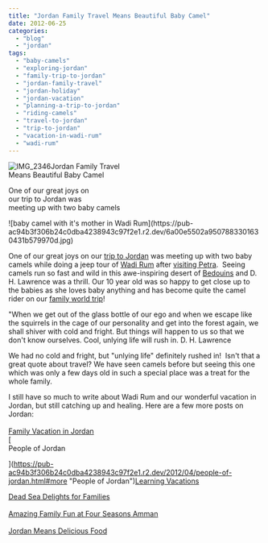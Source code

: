 ```yaml
---
title: "Jordan Family Travel Means Beautiful Baby Camel"
date: 2012-06-25
categories: 
  - "blog"
  - "jordan"
tags: 
  - "baby-camels"
  - "exploring-jordan"
  - "family-trip-to-jordan"
  - "jordan-family-travel"
  - "jordan-holiday"
  - "jordan-vacation"
  - "planning-a-trip-to-jordan"
  - "riding-camels"
  - "travel-to-jordan"
  - "trip-to-jordan"
  - "vacation-in-wadi-rum"
  - "wadi-rum"
---
```


![IMG_2346](https://pub-ac94b3f306b24c0dba4238943c97f2e1.r2.dev/6a00e5502a950788330168ea272f0e970c.jpg)Jordan Family Travel  
Means Beautiful Baby Camel  
  
One of our great joys on  
our trip to Jordan was  
meeting up with two baby camels

<!--more--> ![baby camel with it's mother in Wadi Rum](https://pub-ac94b3f306b24c0dba4238943c97f2e1.r2.dev/6a00e5502a9507883301630431b579970d.jpg)  
  
One of our great joys on our [trip to Jordan](https://pub-ac94b3f306b24c0dba4238943c97f2e1.r2.dev/2011/05/jordan-family-travel-is-it-safe.html "Trip to Jordan family style") was meeting up with two baby camels while doing a jeep tour of [Wadi Rum](https://pub-ac94b3f306b24c0dba4238943c97f2e1.r2.dev/2011/07/wadi-rum-bedouin-honeymoon-suite-.html "wadi rum") after [visiting Petra](https://pub-ac94b3f306b24c0dba4238943c97f2e1.r2.dev/2011/06/family-vacation-petra-wow-.html "Visiting Petra").  Seeing camels run so fast and wild in this awe-inspiring desert of [Bedouins](https://pub-ac94b3f306b24c0dba4238943c97f2e1.r2.dev/2012/02/bedouins-in-jordan.html "bedouins") and D. H. Lawrence was a thrill. Our 10 year old was so happy to get close up to the babies as she loves baby anything and has become quite the camel rider on our [family world trip](https://pub-ac94b3f306b24c0dba4238943c97f2e1.r2.dev/2010/04/around-the-world-family-travel-soultravelers3-digital-nomad-global-international-family-travel.html "around the world famly trip")!  
  
"When we get out of the glass bottle of our ego and when we escape like the squirrels in the cage of our personality and get into the forest again, we shall shiver with cold and fright. But things will happen to us so that we don't know ourselves. Cool, unlying life will rush in. D. H. Lawrence  
  
We had no cold and fright, but "unlying life" definitely rushed in!  Isn't that a great quote about travel? We have seen camels before but seeing this one which was only a few days old in such a special place was a treat for the whole family.  
  
I still have so much to write about Wadi Rum and our wonderful vacation in Jordan, but still catching up and healing. Here are a few more posts on Jordan:  
[  
Family Vacation in Jordan](https://pub-ac94b3f306b24c0dba4238943c97f2e1.r2.dev/2011/05/jordan-tourismsmartest-.html#more "family vacation in Jordan")  
[  
People of Jordan  
  
](https://pub-ac94b3f306b24c0dba4238943c97f2e1.r2.dev/2012/04/people-of-jordan.html#more "People of Jordan")[Learning Vacations](https://pub-ac94b3f306b24c0dba4238943c97f2e1.r2.dev/2011/09/learning-vacations-educational-trips-that-teach-kids.html#more "learning vacations")  
  
[Dead Sea Delights for Families](https://pub-ac94b3f306b24c0dba4238943c97f2e1.r2.dev/2011/11/dead-sea-delights-for-families.html#more "Dead sea delights for families")  
[  
Amazing Family Fun at Four Seasons Amman](https://pub-ac94b3f306b24c0dba4238943c97f2e1.r2.dev/2011/07/amazing-family-fun-at-four-seasons-amman.html#more "Amazing family fun at four seasons amman")  
[  
Jordan Means Delicious Food](https://pub-ac94b3f306b24c0dba4238943c97f2e1.r2.dev/2012/03/jordan-means-delicious-food.html#more "Jordan means delicious food")
